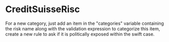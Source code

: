 # CreditSuisseRisc

For a new category, just add an item in the "categories" variable containing the risk name along with the validation expression to categorize this item, create a new rule to ask if it is politically exposed within the swift case.